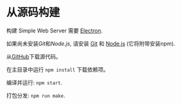 # 从源码构建

构建 Simple Web Server 需要 [Electron](https://www.electronjs.org/zh/).

如果尚未安装*Git*和*Node.js*, 请安装 [Git](https://git-scm.com/downloads) 和 [Node.js](https://nodejs.org/en/download/) (它将附带安装npm).

从[GitHub](https://github.com/terreng/simple-web-server)下载源代码。

在主目录中运行 `npm install` 下载依赖项。

编译并运行: `npm start`.

打包分发: `npm run make`.